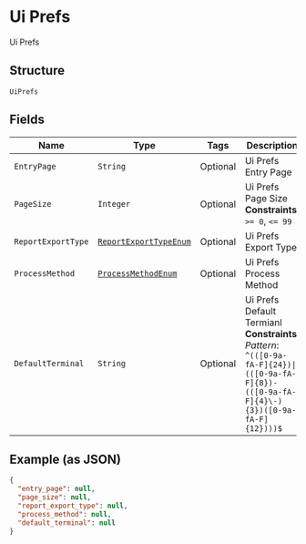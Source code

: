 
# Ui Prefs

Ui Prefs

## Structure

`UiPrefs`

## Fields

| Name | Type | Tags | Description | Getter | Setter |
|  --- | --- | --- | --- | --- | --- |
| `EntryPage` | `String` | Optional | Ui Prefs Entry Page | String getEntryPage() | setEntryPage(String entryPage) |
| `PageSize` | `Integer` | Optional | Ui Prefs Page Size<br>**Constraints**: `>= 0`, `<= 99` | Integer getPageSize() | setPageSize(Integer pageSize) |
| `ReportExportType` | [`ReportExportTypeEnum`](../../doc/models/report-export-type-enum.md) | Optional | Ui Prefs Export Type | ReportExportTypeEnum getReportExportType() | setReportExportType(ReportExportTypeEnum reportExportType) |
| `ProcessMethod` | [`ProcessMethodEnum`](../../doc/models/process-method-enum.md) | Optional | Ui Prefs Process Method | ProcessMethodEnum getProcessMethod() | setProcessMethod(ProcessMethodEnum processMethod) |
| `DefaultTerminal` | `String` | Optional | Ui Prefs Default Termianl<br>**Constraints**: *Pattern*: `^(([0-9a-fA-F]{24})\|(([0-9a-fA-F]{8})-(([0-9a-fA-F]{4}\-){3})([0-9a-fA-F]{12})))$` | String getDefaultTerminal() | setDefaultTerminal(String defaultTerminal) |

## Example (as JSON)

```json
{
  "entry_page": null,
  "page_size": null,
  "report_export_type": null,
  "process_method": null,
  "default_terminal": null
}
```

